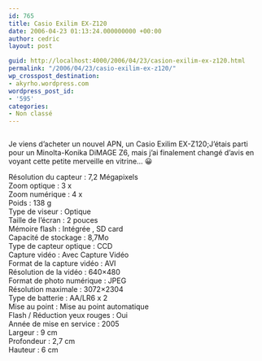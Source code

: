 ```yaml
---
id: 765
title: Casio Exilim EX-Z120
date: 2006-04-23 01:13:24.000000000 +00:00
author: cedric
layout: post

guid: http://localhost:4000/2006/04/23/casion-exilim-ex-z120.html
permalink: "/2006/04/23/casio-exilim-ex-z120/"
wp_crosspost_destination:
- akyrho.wordpress.com
wordpress_post_id:
- '595'
categories:
- Non classé
---
```

<img src="https://i0.wp.com/images.digitalkamera.de/Kameras/Casio-Exilim-EX-Z120-M.jpg?w=900" alt="" data-recalc-dims="1" />

Je viens d’acheter un nouvel APN, un Casio Exilim EX-Z120;J’étais parti pour un Minolta-Konika DiMAGE Z6, mais j’ai finalement changé d’avis en voyant cette petite merveille en vitrine… 😀

Résolution du capteur : 7,2 Mégapixels  
Zoom optique : 3 x  
Zoom numérique : 4 x  
Poids : 138 g  
Type de viseur : Optique  
Taille de l’écran : 2 pouces  
Mémoire flash : Intégrée , SD card  
Capacité de stockage : 8,7Mo  
Type de capteur optique : CCD  
Capture vidéo : Avec Capture Vidéo  
Format de la capture vidéo : AVI  
Résolution de la vidéo : 640&#215;480  
Format de photo numérique : JPEG  
Résolution maximale : 3072&#215;2304  
Type de batterie : AA/LR6 x 2  
Mise au point : Mise au point automatique  
Flash / Réduction yeux rouges : Oui  
Année de mise en service : 2005  
Largeur : 9 cm  
Profondeur : 2,7 cm  
Hauteur : 6 cm